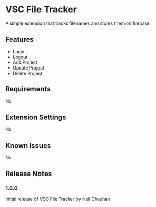 # VSC File Tracker

A simple extension that tracks filenames and stores them on firebase.

## Features

- Login
- Logout
- Add Project
- Update Project
- Delete Project

## Requirements

No

## Extension Settings

No

## Known Issues

No

## Release Notes

### 1.0.0

Initial release of VSC File Tracker by Neil Chauhan
